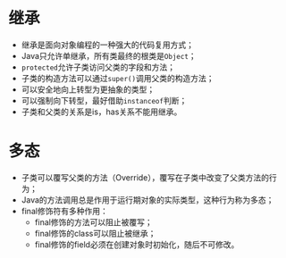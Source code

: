# 继承
* 继承是面向对象编程的一种强大的代码复用方式；
* Java只允许单继承，所有类最终的根类是`Object`；
* `protected`允许子类访问父类的字段和方法；
* 子类的构造方法可以通过`super()`调用父类的构造方法；
* 可以安全地向上转型为更抽象的类型；
* 可以强制向下转型，最好借助`instanceof`判断；
* 子类和父类的关系是is，has关系不能用继承。

# 多态
- 子类可以覆写父类的方法（Override），覆写在子类中改变了父类方法的行为；
- Java的方法调用总是作用于运行期对象的实际类型，这种行为称为多态；
- final修饰符有多种作用：
    * final修饰的方法可以阻止被覆写；
    * final修饰的class可以阻止被继承；
    * final修饰的field必须在创建对象时初始化，随后不可修改。